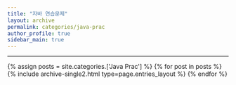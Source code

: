 ```yaml
---
title: "자바 연습문제"
layout: archive
permalink: categories/java-prac
author_profile: true
sidebar_main: true
---
```


<!-- 공백이 포함되어 있는 카테고리 이름의 경우 site.categories.['a b c'] 이런식으로! -->

***

{% assign posts = site.categories.['Java Prac'] %}
{% for post in posts %} {% include archive-single2.html type=page.entries_layout %} {% endfor %}